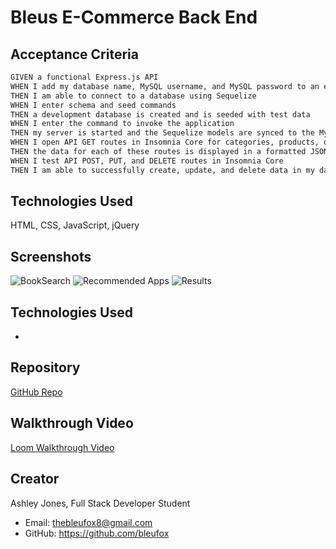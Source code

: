 # Bleus E-Commerce Back End

## Acceptance Criteria
```md
GIVEN a functional Express.js API
WHEN I add my database name, MySQL username, and MySQL password to an environment variable file
THEN I am able to connect to a database using Sequelize
WHEN I enter schema and seed commands
THEN a development database is created and is seeded with test data
WHEN I enter the command to invoke the application
THEN my server is started and the Sequelize models are synced to the MySQL database
WHEN I open API GET routes in Insomnia Core for categories, products, or tags
THEN the data for each of these routes is displayed in a formatted JSON
WHEN I test API POST, PUT, and DELETE routes in Insomnia Core
THEN I am able to successfully create, update, and delete data in my database
```

## Technologies Used
HTML, CSS, JavaScript, jQuery

## Screenshots
![BookSearch](/images/book-search-screenshot.png)
![Recommended Apps](/images/recommended-apps-screenshot.png)
![Results](/images/results-page-screenshot.png)

## Technologies Used
* 

## Repository
[GitHub Repo](https://github.com/bleufox/BleusECommerceBE)

## Walkthrough Video
[Loom Walkthrough Video]()

## Creator
Ashley Jones, Full Stack Developer Student
* Email: thebleufox8@gmail.com
* GitHub: https://github.com/bleufox